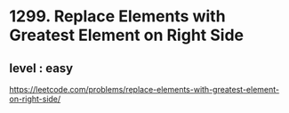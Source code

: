 # 1299. Replace Elements with Greatest Element on Right Side
## level : easy

https://leetcode.com/problems/replace-elements-with-greatest-element-on-right-side/
